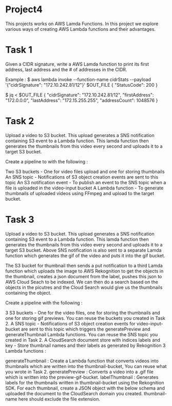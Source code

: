 # Project4
This projects works on AWS Lamda Functions. In this project we explore various ways of creating AWS Lambda functions and their advantages.

# Task 1
Given a CIDR signature, write a AWS Lamda function to print its first address, last address and the # of addresses in the CIDR.

Example : 
$ aws lambda invoke --function-name cidrStats --payload '{"cidrSignature": "172.10.242.81/12"}' $OUT_FILE
 { "StatusCode": 200 }

 $ jq < $OUT_FILE
 {
   "cidrSignature": "172.10.242.81/12",
   "firstAddress": "172.0.0.0",
   "lastAddress": "172.15.255.255",
   "addressCount": 1048576
 }
 
 
 # Task 2  
 
Upload a video to S3 bucket. This upload generates a SNS notification containing S3 event to a Lambda function. This lamda function then generates the thumbnails from this video every second and uploads it to a target S3 bucket. 

Create a pipeline to with the following : 

Two S3 buckets - One for video files upload and one for storing thumbnails
An SNS topic - Notifications of S3 object creation events are sent to this topic
An S3 notification event - To publish an event to the SNS topic when a file is uploaded in the video-input bucket
A Lambda function - To generate thumbnails of uploaded videos using FFmpeg and upload to the target bucket.

# Task 3

Upload a video to S3 bucket. This upload generates a SNS notification containing S3 event to a Lambda function. This lamda function then generates the thumbnails from this video every second and uploads it to a target S3 bucket. 
Above SNS notification is also sent to a separate Lamda function which generates the gif of the video and puts it into the gif bucket.

The S3 bucket for thumbnail then sends a put notification to a third Lamda function which uploads the image to AWS Rekognition to get the objects in the thumbnail, creates a json document from the label, pushes this json to AWS Cloud Seach to be indexed. 
We can then do a search based on the objects in the picutres and the Cloud Search would give us the thumbnails containing the object.

Create a pipeline with the following : 

3 S3 buckets - One for the video files, one for storing the thumbnails and one for storing gif previews. You can reuse the buckets you created in Task 2.
A SNS topic - Notifications of S3 object creation events for video-input-bucket are sent to this topic which triggers the generatePreview and generateThumbnail Lambda functions. You can reuse the SNS topic you created in Task 2.
A CloudSearch document store with indices labels and key - Store thumbnail names and their labels as generated by Rekognition
3 Lambda functions :

generateThumbnail : Create a Lambda function that converts videos into thumbnails which are written into the thumbnail-bucket, You can reuse what you wrote in Task 2.
generatePreview : Converts a video into a .gif file which is written into the preview-gif-bucket.
labelThumbnail : Generates labels for the thumbnails written in thumbnail-bucket using the Rekognition SDK. For each thumbnail, create a JSON object with the below schema and uploaded the document to the CloudSearch domain you created. thumbnail-name here should exclude the file extension.
